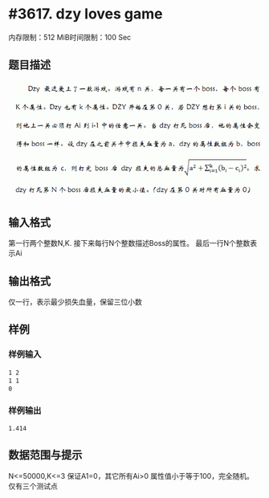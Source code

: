 # #3617. dzy loves game

内存限制：512 MiB时间限制：100 Sec

## 题目描述

![](upload/201405/aa.jpg)

## 输入格式

第一行两个整数N,K.
接下来每行N个整数描述Boss的属性。
最后一行N个整数表示Ai

## 输出格式

仅一行，表示最少损失血量，保留三位小数

## 样例

### 样例输入

    
    1 2
    1 1
    0
    
    
    

### 样例输出

    
    1.414
    
    
    

## 数据范围与提示


N<=50000,K<=3
保证A1=0，其它所有Ai>0
属性值小于等于100，完全随机。
仅有三个测试点
